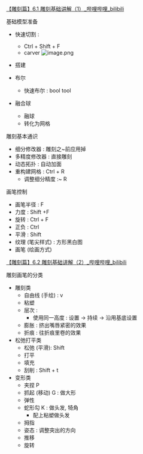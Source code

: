 [【雕刻篇】6.1 雕刻基础讲解（1）_哔哩哔哩_bilibili](https://www.bilibili.com/video/BV11H4y1P7RV?vd_source=ebf06d572d5366b5ef7bc5032fefb08d&p=41&spm_id_from=333.788.videopod.episodes)

基础模型准备
- 快速切割 : 
	- Ctrl + Shift + F
	- carver ![image.png](https://image-1253155090.cos.ap-nanjing.myqcloud.com/202411070912037.png)

- 搭建
- 布尔
	- 快速布尔 : bool tool
- 融合球
	- 融球
	- 转化为网格

雕刻基本通识
- 细分修改器 : 雕刻之~前应用掉
- 多精度修改器 : 直接雕刻
- 动态拓扑 : 自动加面
- 重构建网格 : Ctrl + R
	- 调整细分精度 :~ R

画笔控制
- 画笔半径 : F
- 力度 : Shift +F
- 旋转 : Ctrl + F
- 正负 : Ctrl
- 平滑 : Shift
- 纹理 (笔尖样式) : 方形黑白图
- 画笔 (绘画方式)


[【雕刻篇】6.2 雕刻基础讲解（2）_哔哩哔哩_bilibili](https://www.bilibili.com/video/BV11H4y1P7RV?vd_source=ebf06d572d5366b5ef7bc5032fefb08d&spm_id_from=333.788.player.switch&p=42)

雕刻画笔的分类
- 雕刻类
	- 自由线 (手绘) : v
	- 粘塑
	- 层次 : 
		- 使用同一高度 : 设置 -> 持续 -> 沿用基底设置
	- 膨胀 : 挤出嘴唇紧密的效果
	- 折痕 : 往折痕里卷的效果
- 松弛打平类
	- 松弛 (平滑): Shift
	- 打平
	- 填充
	- 刮削 : Shift + t
- 变形类
	- 夹捏 P
	- 抓起 (移动) G : 做大形
	- 弹性
	- 蛇形勾 K : 做头发, 犄角
		- 配上粘塑做头发
	- 拇指
	- 姿态 : 调整突出的方向
	- 推移
	- 旋转



